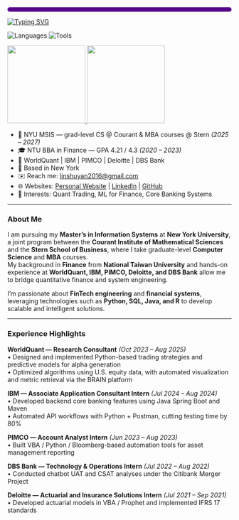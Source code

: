 <div style="height:10px; background:#57068C; border-radius:8px; margin-bottom:14px;"></div>

[![Typing SVG](https://readme-typing-svg.demolab.com?font=Montserrat&size=36&duration=2200&pause=800&vCenter=true&width=720&color=57068C&background=FFFFFF00&lines=Hi%2C+I'm+Susan+Lin!;你好%EF%BC%8C我是+Susan!;Welcome+to+my+GitHub+%F0%9F%91%8B)](https://git.io/typing-svg)


<!-- Badges row -->
<p>
  <img alt="Languages" src="https://img.shields.io/badge/LANGUAGES-Python%20|%20SQL%20|%20VBA%20|%20R%20|%20Stata-0d1117?style=for-the-badge&labelColor=57068C">
  <img alt="Tools" src="https://img.shields.io/badge/TOOLS-Postman%20|%20Excel%20|%20Prophet-0d1117?style=for-the-badge&labelColor=57068C">
</p>


<!-- Stats cards  -->
<p align="left">
  <a href="https://github.com/anuraghazra/github-readme-stats">
    <img height="175" src="https://github-readme-stats.vercel.app/api?username=SusanLin0426&show_icons=true&include_all_commits=true&count_private=true&rank_icon=github&theme=midnight-purple&hide_border=true&custom_title=SusanLin's%20GitHub%20Stats" />
  </a>
  <a href="https://github.com/anuraghazra/github-readme-stats">
    <img height="175" src="https://github-readme-stats.vercel.app/api/top-langs/?username=SusanLin0426&layout=donut&langs_count=8&theme=midnight-purple&hide_border=true&hide=jupyter%20notebook&custom_title=Most%20Used%20Languages" />
  </a>
</p>


- 📖 NYU MSIS — grad-level CS @ Courant & MBA courses @ Stern  _(2025 – 2027)_ 
- 🎓 NTU BBA in Finance — GPA 4.21 / 4.3  _(2020 – 2023)_ 
- 💼 WorldQuant  |  IBM  |  PIMCO  |  Deloitte  |  DBS Bank
- 📍 Based in New York
- ✉️ Reach me: [linshuyan2016@gmail.com](mailto:linshuyan2016@gmail.com) 
- 🌐 Websites: [Personal Website](https://linshuyan2016.wixsite.com/website) | [LinkedIn](https://www.linkedin.com/in/shu-yen-lin-090340220/) | [GitHub](https://github.com/SusanLin0426)
- 🧠 Interests: Quant Trading, ML for Finance, Core Banking Systems


---


### About Me
I am pursuing my **Master’s in Information Systems** at **New York University**, a joint program between the **Courant Institute of Mathematical Sciences** and the **Stern School of Business**, where I take graduate-level **Computer Science** and **MBA** courses.  
My background in **Finance** from **National Taiwan University** and hands-on experience at **WorldQuant, IBM, PIMCO, Deloitte, and DBS Bank** allow me to bridge quantitative finance and system engineering.

I’m passionate about **FinTech engineering** and **financial systems**, leveraging technologies such as **Python, SQL, Java, and R** to develop scalable and intelligent solutions.

---
### Experience Highlights

**WorldQuant — Research Consultant** _(Oct 2023 – Aug 2025)_  
• Designed and implemented Python-based trading strategies and predictive models for alpha generation  
• Optimized algorithms using U.S. equity data, with automated visualization and metric retrieval via the BRAIN platform  

**IBM — Associate Application Consultant Intern** _(Jul 2024 – Aug 2024)_  
• Developed backend core banking features using Java Spring Boot and Maven  
• Automated API workflows with Python + Postman, cutting testing time by 80%  

**PIMCO — Account Analyst Intern** _(Jun 2023 – Aug 2023)_  
• Built VBA / Python / Bloomberg-based automation tools for asset management reporting  

**DBS Bank — Technology & Operations Intern** _(Jul 2022 – Aug 2022)_  
• Conducted chatbot UAT and CSAT analyses under the Citibank Merger Project  

**Deloitte — Actuarial and Insurance Solutions Intern** _(Jul 2021 – Sep 2021)_  
• Developed actuarial models in VBA / Prophet and implemented IFRS 17 standards  

